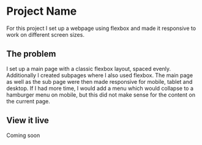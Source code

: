 # Project Name

For this project I set up a webpage using flexbox and made it responsive to work on different screen sizes.

## The problem

I set up a main page with a classic flexbox layout, spaced evenly. Additionally I created subpages where I also used flexbox.
The main page as well as the sub page were then made responsive for mobile, tablet and desktop.
If I had more time, I would add a menu which would collapse to a hamburger menu on mobile, but this did not make sense for the content on the current page.

## View it live

Coming soon
